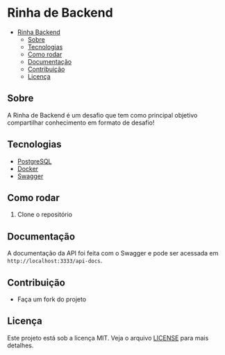 # Rinha de Backend

- [Rinha Backend](#rinha-backend)
  - [Sobre](#sobre)
  - [Tecnologias](#tecnologias)
  - [Como rodar](#como-rodar)
  - [Documentação](#documentação)
  - [Contribuição](#contribuição)
  - [Licença](#licença)

## Sobre

A Rinha de Backend é um desafio que tem como principal objetivo compartilhar conhecimento em formato de desafio!

## Tecnologias

- [PostgreSQL](https://www.postgresql.org/)
- [Docker](https://www.docker.com/)
- [Swagger](https://swagger.io/)

## Como rodar

1. Clone o repositório

## Documentação

A documentação da API foi feita com o Swagger e pode ser acessada em `http://localhost:3333/api-docs`.

## Contribuição

 - Faça um fork do projeto

## Licença

Este projeto está sob a licença MIT. Veja o arquivo [LICENSE](LICENSE) para mais detalhes.
```


